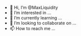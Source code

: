 - 👋 Hi, I’m @MaxLiquidity
- 👀 I’m interested in ...
- 🌱 I’m currently learning ...
- 💞️ I’m looking to collaborate on ...
- 📫 How to reach me ...

<!---
MaxLiquidity/MaxLiquidity is a ✨ special ✨ repository because its `README.md` (this file) appears on your GitHub profile.
You can click the Preview link to take a look at your changes.
--->

